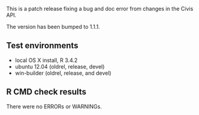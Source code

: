 This is a patch release fixing a bug and doc error from changes in the Civis API.

The version has been bumped to 1.1.1.

## Test environments
* local OS X install, R 3.4.2
* ubuntu 12.04 (oldrel, release, devel)
* win-builder (oldrel, release, and devel)

## R CMD check results
There were no ERRORs or WARNINGs.
